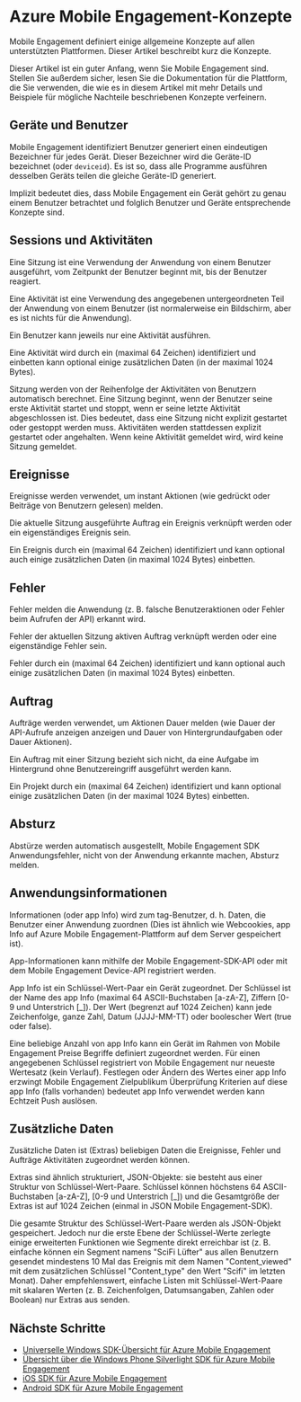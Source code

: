 <properties
    pageTitle="Mobile Engagement Konzepte | Microsoft Azure"
    description="Azure Mobile Engagement-Konzepte"
    services="mobile-engagement"
    documentationCenter="mobile"
    authors="piyushjo"
    manager="dwrede"
    editor="" />

<tags
    ms.service="mobile-engagement"
    ms.workload="mobile"
    ms.tgt_pltfrm="mobile-android"
    ms.devlang="na"
    ms.topic="get-started-article"
    ms.date="08/19/2016"
    ms.author="piyushjo" />

# <a name="azure-mobile-engagement-concepts"></a>Azure Mobile Engagement-Konzepte

Mobile Engagement definiert einige allgemeine Konzepte auf allen unterstützten Plattformen. Dieser Artikel beschreibt kurz die Konzepte.

Dieser Artikel ist ein guter Anfang, wenn Sie Mobile Engagement sind. Stellen Sie außerdem sicher, lesen Sie die Dokumentation für die Plattform, die Sie verwenden, die wie es in diesem Artikel mit mehr Details und Beispiele für mögliche Nachteile beschriebenen Konzepte verfeinern.

## <a name="devices-and-users"></a>Geräte und Benutzer
Mobile Engagement identifiziert Benutzer generiert einen eindeutigen Bezeichner für jedes Gerät. Dieser Bezeichner wird die Geräte-ID bezeichnet (oder `deviceid`). Es ist so, dass alle Programme ausführen desselben Geräts teilen die gleiche Geräte-ID generiert.

Implizit bedeutet dies, dass Mobile Engagement ein Gerät gehört zu genau einem Benutzer betrachtet und folglich Benutzer und Geräte entsprechende Konzepte sind.

## <a name="sessions-and-activities"></a>Sessions und Aktivitäten
Eine Sitzung ist eine Verwendung der Anwendung von einem Benutzer ausgeführt, vom Zeitpunkt der Benutzer beginnt mit, bis der Benutzer reagiert.

Eine Aktivität ist eine Verwendung des angegebenen untergeordneten Teil der Anwendung von einem Benutzer (ist normalerweise ein Bildschirm, aber es ist nichts für die Anwendung).

Ein Benutzer kann jeweils nur eine Aktivität ausführen.

Eine Aktivität wird durch ein (maximal 64 Zeichen) identifiziert und einbetten kann optional einige zusätzlichen Daten (in der maximal 1024 Bytes).

Sitzung werden von der Reihenfolge der Aktivitäten von Benutzern automatisch berechnet. Eine Sitzung beginnt, wenn der Benutzer seine erste Aktivität startet und stoppt, wenn er seine letzte Aktivität abgeschlossen ist. Dies bedeutet, dass eine Sitzung nicht explizit gestartet oder gestoppt werden muss. Aktivitäten werden stattdessen explizit gestartet oder angehalten. Wenn keine Aktivität gemeldet wird, wird keine Sitzung gemeldet.

## <a name="events"></a>Ereignisse
Ereignisse werden verwendet, um instant Aktionen (wie gedrückt oder Beiträge von Benutzern gelesen) melden.

Die aktuelle Sitzung ausgeführte Auftrag ein Ereignis verknüpft werden oder ein eigenständiges Ereignis sein.

Ein Ereignis durch ein (maximal 64 Zeichen) identifiziert und kann optional auch einige zusätzlichen Daten (in maximal 1024 Bytes) einbetten.

## <a name="error"></a>Fehler
Fehler melden die Anwendung (z. B. falsche Benutzeraktionen oder Fehler beim Aufrufen der API) erkannt wird.

Fehler der aktuellen Sitzung aktiven Auftrag verknüpft werden oder eine eigenständige Fehler sein.

Fehler durch ein (maximal 64 Zeichen) identifiziert und kann optional auch einige zusätzlichen Daten (in maximal 1024 Bytes) einbetten.

## <a name="job"></a>Auftrag
Aufträge werden verwendet, um Aktionen Dauer melden (wie Dauer der API-Aufrufe anzeigen anzeigen und Dauer von Hintergrundaufgaben oder Dauer Aktionen).

Ein Auftrag mit einer Sitzung bezieht sich nicht, da eine Aufgabe im Hintergrund ohne Benutzereingriff ausgeführt werden kann.

Ein Projekt durch ein (maximal 64 Zeichen) identifiziert und kann optional einige zusätzlichen Daten (in der maximal 1024 Bytes) einbetten.

## <a name="crash"></a>Absturz
Abstürze werden automatisch ausgestellt, Mobile Engagement SDK Anwendungsfehler, nicht von der Anwendung erkannte machen, Absturz melden.

## <a name="application-information"></a>Anwendungsinformationen
Informationen (oder app Info) wird zum tag-Benutzer, d. h. Daten, die Benutzer einer Anwendung zuordnen (Dies ist ähnlich wie Webcookies, app Info auf Azure Mobile Engagement-Plattform auf dem Server gespeichert ist).

App-Informationen kann mithilfe der Mobile Engagement-SDK-API oder mit dem Mobile Engagement Device-API registriert werden.

App Info ist ein Schlüssel-Wert-Paar ein Gerät zugeordnet. Der Schlüssel ist der Name des app Info (maximal 64 ASCII-Buchstaben [a-zA-Z], Ziffern [0-9 und Unterstrich [_]). Der Wert (begrenzt auf 1024 Zeichen) kann jede Zeichenfolge, ganze Zahl, Datum (JJJJ-MM-TT) oder boolescher Wert (true oder false).

Eine beliebige Anzahl von app Info kann ein Gerät im Rahmen von Mobile Engagement Preise Begriffe definiert zugeordnet werden. Für einen angegebenen Schlüssel registriert von Mobile Engagement nur neueste Wertesatz (kein Verlauf). Festlegen oder Ändern des Wertes einer app Info erzwingt Mobile Engagement Zielpublikum Überprüfung Kriterien auf diese app Info (falls vorhanden) bedeutet app Info verwendet werden kann Echtzeit Push auslösen.

## <a name="extra-data"></a>Zusätzliche Daten
Zusätzliche Daten ist (Extras) beliebigen Daten die Ereignisse, Fehler und Aufträge Aktivitäten zugeordnet werden können.

Extras sind ähnlich strukturiert, JSON-Objekte: sie besteht aus einer Struktur von Schlüssel-Wert-Paare. Schlüssel können höchstens 64 ASCII-Buchstaben [a-zA-Z], [0-9 und Unterstrich [_]) und die Gesamtgröße der Extras ist auf 1024 Zeichen (einmal in JSON Mobile Engagement-SDK).

Die gesamte Struktur des Schlüssel-Wert-Paare werden als JSON-Objekt gespeichert. Jedoch nur die erste Ebene der Schlüssel-Werte zerlegte einige erweiterten Funktionen wie Segmente direkt erreichbar ist (z. B. einfache können ein Segment namens "SciFi Lüfter" aus allen Benutzern gesendet mindestens 10 Mal das Ereignis mit dem Namen "Content_viewed" mit dem zusätzlichen Schlüssel "Content_type" den Wert "Scifi" im letzten Monat). Daher empfehlenswert, einfache Listen mit Schlüssel-Wert-Paare mit skalaren Werten (z. B. Zeichenfolgen, Datumsangaben, Zahlen oder Boolean) nur Extras aus senden.

## <a name="next-steps"></a>Nächste Schritte

- [Universelle Windows SDK-Übersicht für Azure Mobile Engagement](mobile-engagement-windows-store-sdk-overview.md)
- [Übersicht über die Windows Phone Silverlight SDK für Azure Mobile Engagement](mobile-engagement-windows-phone-sdk-overview.md)
- [iOS SDK für Azure Mobile Engagement](mobile-engagement-ios-sdk-overview.md)
- [Android SDK für Azure Mobile Engagement](mobile-engagement-android-sdk-overview.md)
